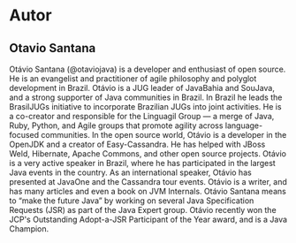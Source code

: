 # Autor

## Otavio Santana

Otávio Santana \(@otaviojava\) is a developer and enthusiast of open source. He is an evangelist and practitioner of agile philosophy and polyglot development in Brazil. Otávio is a JUG leader of JavaBahia and SouJava, and a strong supporter of Java communities in Brazil. In Brazil he leads the BrasilJUGs initiative to incorporate Brazilian JUGs into joint activities. He is a co-creator and responsible for the Linguagil Group — a merge of Java, Ruby, Python, and Agile groups that promote agility across language-focused communities. In the open source world, Otávio is a developer in the OpenJDK and a creator of Easy-Cassandra. He has helped with JBoss Weld, Hibernate, Apache Commons, and other open source projects. Otávio is a very active speaker in Brazil, where he has participated in the largest Java events in the country. As an international speaker, Otávio has presented at JavaOne and the Cassandra tour events. Otávio is a writer, and has many articles and even a book on JVM Internals. Otávio Santana means to “make the future Java” by working on several Java Specification Requests \(JSR\) as part of the Java Expert group. Otávio recently won the JCP's Outstanding Adopt-a-JSR Participant of the Year award, and is a Java Champion.

